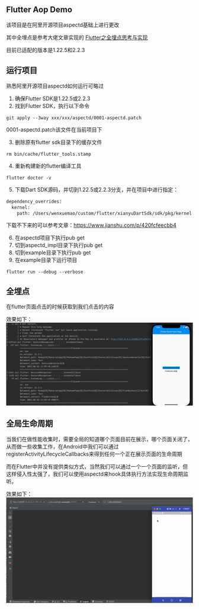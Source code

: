 ## Flutter Aop Demo
该项目是在阿里开源项目aspectd基础上进行更改

其中全埋点是参考大佬文章实现的
[Flutter之全埋点思考与实现](https://juejin.cn/post/6892371163859976199#heading-3)

目前已适配的版本是1.22.5和2.2.3

## 运行项目
熟悉阿里开源项目aspectd如何运行可略过

1. 确保Flutter SDK是1.22.5或2.2.3
2. 找到Flutter SDK，执行以下命令

```
git apply --3way xxx/xxx/aspectd/0001-aspectd.patch
```
0001-aspectd.patch该文件在当前项目下

3. 删除原有flutter sdk目录下的缓存文件

```
rm bin/cache/flutter_tools.stamp
```

4. 重新构建新的flutter编译工具

```
flutter doctor -v
```

5. 下载Dart SDK源码，并切到1.22.5或2.2.3分支，并在项目中进行指定：

```
dependency_overrides:
  kernel:
    path: /Users/wenxuemao/custom/flutter/xianyuDartSdk/sdk/pkg/kernel
```
下载不下来的可以参考文章：https://www.jianshu.com/p/420fcfeecbb4

6. 在aspectd项目下执行pub get
7. 切到aspectd_impl目录下执行pub get
8. 切到example目录下执行pub get
9. 在example目录下运行项目

```
flutter run --debug --verbose
```



## 全埋点
在flutter页面点击的时候获取到我们点击的内容

效果如下：
![image](111.png)

## 全局生命周期
当我们在做性能收集时，需要全局的知道哪个页面目前在展示，哪个页面关闭了，从而做一些收集工作，在Android中我们可以通过registerActivityLifecycleCallbacks来得到任何一个正在展示页面的生命周期

而在Flutter中并没有提供类似方式，当然我们可以通过一个一个页面的监听，但这样侵入性太强了，我们可以使用aspectd来hook具体执行方法实现生命周期监听。

效果如下：
![image](flutter_lifecycle.gif)
